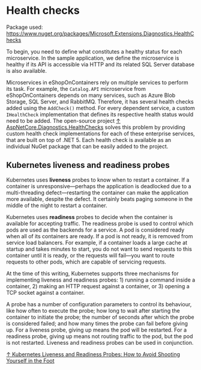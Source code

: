 # Health checks

Package used: https://www.nuget.org/packages/Microsoft.Extensions.Diagnostics.HealthChecks

To begin, you need to define what constitutes a healthy status for each microservice. In the sample application, we define the microservice is healthy if its API is accessible via HTTP and its related SQL Server database is also available.

Microservices in eShopOnContainers rely on multiple services to perform its task. For example, the `Catalog.API` microservice from eShopOnContainers depends on many services, such as Azure Blob Storage, SQL Server, and RabbitMQ. Therefore, it has several health checks added using the `AddCheck()` method. For every dependent service, a custom `IHealthCheck` implementation that defines its respective health status would need to be added.
The open-source project [↑ AspNetCore.Diagnostics.HealthChecks](https://github.com/Xabaril/AspNetCore.Diagnostics.HealthChecks) solves this problem by providing custom health check implementations for each of these enterprise services, that are built on top of .NET 5. Each health check is available as an individual NuGet package that can be easily added to the project.

## Kubernetes liveness and readiness probes

Kubernetes uses **liveness** probes to know when to restart a container. If a container is unresponsive—perhaps the application is deadlocked due to a multi-threading defect—restarting the container can make the application more available, despite the defect. It certainly beats paging someone in the middle of the night to restart a container.

Kubernetes uses **readiness** probes to decide when the container is available for accepting traffic. The readiness probe is used to control which pods are used as the backends for a service. A pod is considered ready when all of its containers are ready. If a pod is not ready, it is removed from service load balancers. For example, if a container loads a large cache at startup and takes minutes to start, you do not want to send requests to this container until it is ready, or the requests will fail—you want to route requests to other pods, which are capable of servicing requests.

At the time of this writing, Kubernetes supports three mechanisms for implementing liveness and readiness probes: 1) running a command inside a container, 2) making an HTTP request against a container, or 3) opening a TCP socket against a container.

A probe has a number of configuration parameters to control its behaviour, like how often to execute the probe; how long to wait after starting the container to initiate the probe; the number of seconds after which the probe is considered failed; and how many times the probe can fail before giving up. For a liveness probe, giving up means the pod will be restarted. For a readiness probe, giving up means not routing traffic to the pod, but the pod is not restarted. Liveness and readiness probes can be used in conjunction.

[↑ Kubernetes Liveness and Readiness Probes: How to Avoid Shooting Yourself in the Foot](https://blog.colinbreck.com/kubernetes-liveness-and-readiness-probes-how-to-avoid-shooting-yourself-in-the-foot)
